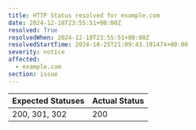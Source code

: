 ```yaml
---
title: HTTP Status resolved for example.com
date: 2024-12-18T23:55:51+00:00Z
resolved: True
resolvedWhen: 2024-12-18T23:55:51+00:00Z
resolvedStartTime: 2024-10-25T21:09:43.191474+00:00
severity: notice
affected:
  - example.com
section: issue
---
```


| Expected Statuses | Actual Status  |
|-------------------|----------------|
| 200, 301, 302 | 200 |
